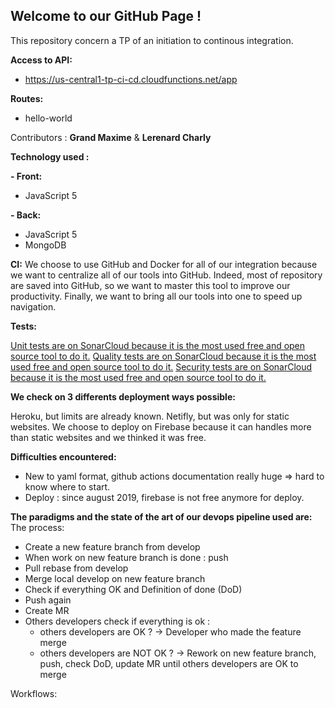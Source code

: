 ## Welcome to our GitHub Page !

This repository concern a TP of an initiation to continous integration.

__Access to API:__ 
 - https://us-central1-tp-ci-cd.cloudfunctions.net/app

__Routes:__
 - hello-world
 
Contributors : **Grand Maxime** & **Lerenard Charly**


__Technology used :__

 __- Front:__ 
  - JavaScript 5
  
 __- Back:__
  - JavaScript 5
  - MongoDB
  
__CI:__
We choose to use GitHub and Docker for all of our integration because we want to centralize all of our tools into GitHub.
Indeed, most of repository are saved into GitHub, so we want to master this tool to improve our productivity.
Finally, we want to bring all our tools into one to speed up navigation.

__Tests:__

[Unit tests are on SonarCloud because it is the most used free and open source tool to do it.](https://sonarcloud.io/dashboard?id=FoxBandyKoot_TP_CI_CD)
[Quality tests are on SonarCloud because it is the most used free and open source tool to do it.](https://sonarcloud.io/dashboard?id=FoxBandyKoot_TP_CI_CD)
[Security tests are on SonarCloud because it is the most used free and open source tool to do it.](https://sonarcloud.io/dashboard?id=FoxBandyKoot_TP_CI_CD)


__We check on 3 differents deployment ways possible:__

Heroku, but limits are already known.
Netifly, but was only for static websites.
We choose to deploy on Firebase because it can handles more than static websites and we thinked it was free.

__Difficulties encountered:__
 - New to yaml format, github actions documentation really huge => hard to know where to start.
 - Deploy : since august 2019, firebase is not free anymore for deploy.

__The paradigms and the state of the art of our devops pipeline used are:__
The process:
 - Create a new feature branch from develop
 - When work on new feature branch is done : push
 - Pull rebase from develop
 - Merge local develop on new feature branch
 - Check if everything OK and Definition of done (DoD)
 - Push again 
 - Create MR
 - Others developers check if everything is ok :
   - others developers are OK ? -> Developer who made the feature merge
   - others developers are NOT OK ? -> Rework on new feature branch, push, check DoD, update MR until others developers are OK to merge

Workflows:



